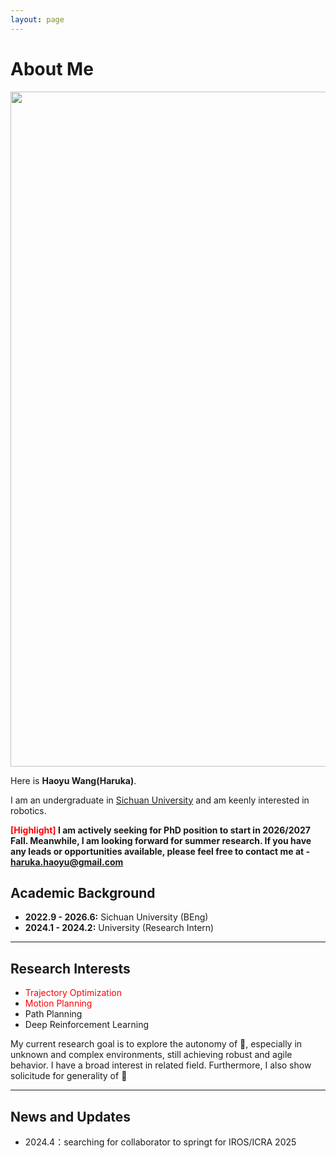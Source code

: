 ```yaml
---
layout: page
---
```


# About Me

<img src="https://roboyu.github.io/haoyu.jpg" class="floatpic" width="720" height="1080">

Here is **Haoyu Wang(Haruka)**.

I am an undergraduate in [Sichuan University](https://en.scu.edu.cn/) and am keenly interested in robotics.


**<font color='red'>[Highlight]</font> I am actively seeking for PhD position to start in 2026/2027 Fall. Meanwhile, I am looking forward for summer research. If you have any leads or opportunities available, please feel free to contact me at - haruka.haoyu@gmail.com**


## Academic Background

- **2022.9 - 2026.6:** Sichuan University (BEng)
- **2024.1 - 2024.2:** University (Research Intern)


---

## Research Interests

- <font color='red'>Trajectory Optimization</font>
- <font color='red'>Motion Planning</font>
- Path Planning
- Deep Reinforcement Learning


My current research goal is to explore the autonomy of 🤖, especially in unknown and complex environments, still achieving robust and agile behavior. I have a broad interest in related field. Furthermore, I also show solicitude for generality of 🤖


---

## News and Updates

- 2024.4：searching for collaborator to springt for IROS/ICRA 2025